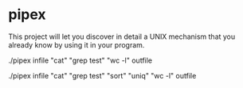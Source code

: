 # pipex
This project will let you discover in detail a UNIX mechanism that you already know by using it in your program.

./pipex infile "cat" "grep test" "wc -l" outfile

./pipex infile "cat" "grep test" "sort" "uniq" "wc -l" outfile
